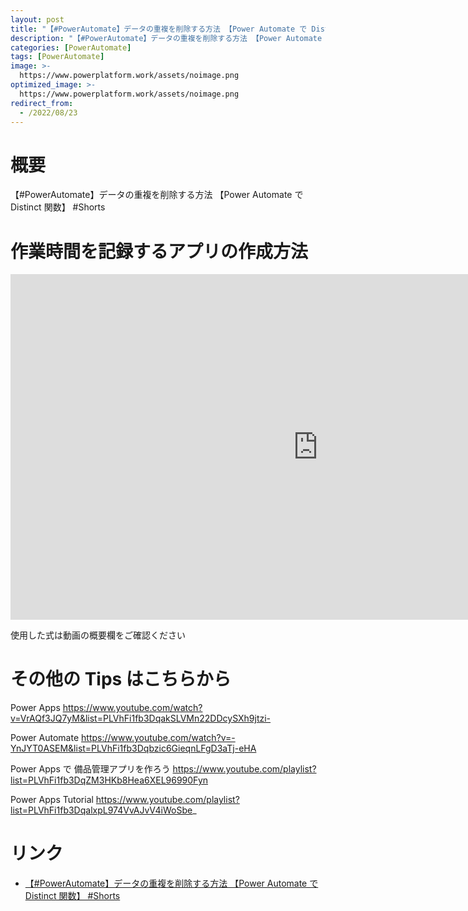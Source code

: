 ```yaml
---
layout: post
title: "【#PowerAutomate】データの重複を削除する方法 【Power Automate で Distinct 関数】 #Shorts"
description: "【#PowerAutomate】データの重複を削除する方法 【Power Automate で Distinct 関数】 #Shortsを動画で分かりやすく解説"
categories: [PowerAutomate]
tags: [PowerAutomate]
image: >-
  https://www.powerplatform.work/assets/noimage.png
optimized_image: >-
  https://www.powerplatform.work/assets/noimage.png
redirect_from:
  - /2022/08/23
---
```



#  概要

【#PowerAutomate】データの重複を削除する方法 【Power Automate で Distinct 関数】 #Shorts


# 作業時間を記録するアプリの作成方法

<iframe width="983" height="553" src="https://www.youtube.com/embed/_1uJX8vhfoM" title="YouTube video player" frameborder="0" allow="accelerometer; autoplay; clipboard-write; encrypted-media; gyroscope; picture-in-picture" allowfullscreen></iframe>


使用した式は動画の概要欄をご確認ください


# その他の Tips はこちらから

Power Apps
https://www.youtube.com/watch?v=VrAQf3JQ7yM&list=PLVhFi1fb3DqakSLVMn22DDcySXh9jtzi- 

Power Automate
https://www.youtube.com/watch?v=-YnJYT0ASEM&list=PLVhFi1fb3Dqbzic6GieqnLFgD3aTj-eHA

Power Apps で 備品管理アプリを作ろう
https://www.youtube.com/playlist?list=PLVhFi1fb3DqZM3HKb8Hea6XEL96990Fyn

Power Apps Tutorial
https://www.youtube.com/playlist?list=PLVhFi1fb3DqalxpL974VvAJvV4iWoSbe_

# リンク


- [【#PowerAutomate】データの重複を削除する方法 【Power Automate で Distinct 関数】 #Shorts](https://www.youtube.com/watch?v=_1uJX8vhfoM)

